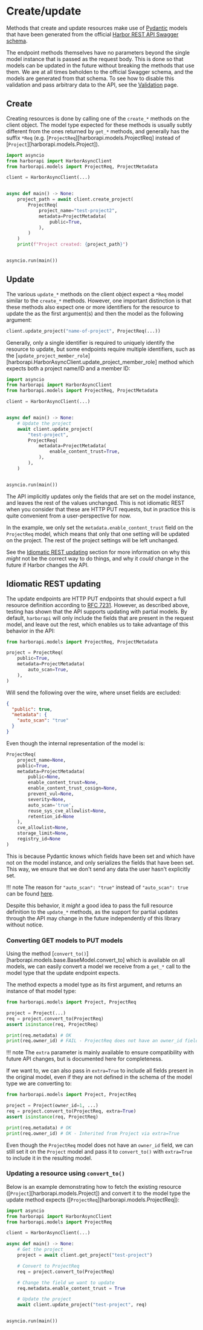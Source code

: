 # Create/update

Methods that create and update resources make use of [Pydantic](https://docs.pydantic.dev/) models that have been generated from the official [Harbor REST API Swagger schema](https://github.com/goharbor/harbor/blob/main/api/v2.0/swagger.yaml).

The endpoint methods themselves have no parameters beyond the single model instance that is passed as the request body. This is done so that models can be updated in the future without breaking the methods that use them. We are at all times beholden to the official Swagger schema, and the models are generated from that schema. To see how to disable this validation and pass arbitrary data to the API, see the [Validation](./validation.md/#validation) page.

## Create

Creating resources is done by calling one of the `create_*` methods on the client object. The model type expected for these methods is usually subtly different from the ones returned by `get_*` methods, and generally has the suffix `*Req` (e.g. [`ProjectReq`][harborapi.models.ProjectReq] instead of [`Project`][harborapi.models.Project]).

```python
import asyncio
from harborapi import HarborAsyncClient
from harborapi.models import ProjectReq, ProjectMetadata

client = HarborAsyncClient(...)


async def main() -> None:
    project_path = await client.create_project(
        ProjectReq(
            project_name="test-project2",
            metadata=ProjectMetadata(
                public=True,
            ),
        )
    )
    print(f"Project created: {project_path}")


asyncio.run(main())
```

## Update

The various `update_*` methods on the client object expect a `*Req` model similar to the `create_*` methods. However, one important distinction is that these methods also expect one or more identifiers for the resource to update the as the first argument(s) and then the model as the following argument:

```py
client.update_project("name-of-project", ProjectReq(...))
```

Generally, only a single identifier is required to uniquely identify the resource to update, but some endpoints require multiple identifiers, such as the [`update_project_member_role`][harborapi.HarborAsyncClient.update_project_member_role] method which expects both a project name/ID and a member ID:

```py
import asyncio
from harborapi import HarborAsyncClient
from harborapi.models import ProjectReq, ProjectMetadata

client = HarborAsyncClient(...)


async def main() -> None:
    # Update the project
    await client.update_project(
        "test-project",
        ProjectReq(
            metadata=ProjectMetadata(
                enable_content_trust=True,
            ),
        ),
    )


asyncio.run(main())
```

The API implicitly updates only the fields that are set on the model instance, and leaves the rest of the values unchanged. This is not idiomatic REST when you consider that these are HTTP PUT requests, but in practice this is quite convenient from a user-perspective for now.

In the example, we only set the `metadata.enable_content_trust` field on the `ProjectReq` model, which means that only that one setting will be updated on the project. The rest of the project settings will be left unchanged.

See the [Idiomatic REST updating](#idiomatic-rest-updating) section for more information on why this _might_ not be the correct way to do things, and why it _could_ change in the future if Harbor changes the API.

## Idiomatic REST updating

The update endpoints are HTTP PUT endpoints that should expect a full resource definition according to [RFC 7231](https://datatracker.ietf.org/doc/html/rfc7231#section-4.3.4). However, as described above, testing has shown that the API supports updating with partial models. By default, `harborapi` will only include the fields that are present in the request model, and leave out the rest, which enables us to take advantage of this behavior in the API:

```py
from harborapi.models import ProjectReq, ProjectMetadata

project = ProjectReq(
    public=True,
    metadata=ProjectMetadata(
        auto_scan=True,
    ),
)
```

Will send the following over the wire, where unset fields are excluded:

```json
{
  "public": true,
  "metadata": {
    "auto_scan": "true"
  }
}
```

Even though the internal representation of the model is:

```py
ProjectReq(
    project_name=None,
    public=True,
    metadata=ProjectMetadata(
        public=None,
        enable_content_trust=None,
        enable_content_trust_cosign=None,
        prevent_vul=None,
        severity=None,
        auto_scan='true',
        reuse_sys_cve_allowlist=None,
        retention_id=None
    ),
    cve_allowlist=None,
    storage_limit=None,
    registry_id=None
)
```

This is because Pydantic knows which fields have been set and which have not on the model instance, and only serializes the fields that have been set. This way, we ensure that we don't send any data the user hasn't explicitly set.

!!! note
    The reason for `"auto_scan": "true"` instead of `"auto_scan": true` can be found [here](../../models/#string-fields-with-true-and-false-values-in-api-spec).

Despite this behavior, it _might_ a good idea to pass the full resource definition to the `update_*` methods, as the support for partial updates through the API may change in the future independently of this library without notice.


### Converting GET models to PUT models

Using the method [`convert_to()`][harborapi.models.base.BaseModel.convert_to] which is available on all models, we can easily convert a model we receive from a `get_*` call to the model type that the update endpoint expects.

The method expects a model type as its first argument, and returns an instance of that model type:

```py
from harborapi.models import Project, ProjectReq

project = Project(...)
req = project.convert_to(ProjectReq)
assert isinstance(req, ProjectReq)

print(req.metadata) # OK
print(req.owner_id) # FAIL - ProjectReq does not have an owner_id field
```

!!! note
    The `extra` parameter is mainly available to ensure compatibility with future API changes, but is documented here for completeness.

If we want to, we can also pass in `extra=True` to include all fields present in the original model, even if they are not defined in the schema of the model type we are converting to:

```py hl_lines="4"
from harborapi.models import Project, ProjectReq

project = Project(owner_id=1, ...)
req = project.convert_to(ProjectReq, extra=True)
assert isinstance(req, ProjectReq)

print(req.metadata) # OK
print(req.owner_id) # OK - Inherited from Project via extra=True
```

Even though the `ProjectReq` model does not have an `owner_id` field, we can still set it on the `Project` model and pass it to `convert_to()` with `extra=True` to include it in the resulting model.

### Updating a resource using `convert_to()`

Below is an example demonstrating how to fetch the existing resource ([`Project`][harborapi.models.Project]) and convert it to the model type the update method expects ([`ProjectReq`][harborapi.models.ProjectReq]):

```py
import asyncio
from harborapi import HarborAsyncClient
from harborapi.models import ProjectReq

client = HarborAsyncClient(...)

async def main() -> None:
    # Get the project
    project = await client.get_project("test-project")

    # Convert to ProjectReq
    req = project.convert_to(ProjectReq)

    # Change the field we want to update
    req.metadata.enable_content_trust = True

    # Update the project
    await client.update_project("test-project", req)


asyncio.run(main())
```

[^1]: You can defend this behavior with certain interpretations of this quote from the RFC: *"When a PUT
   representation is inconsistent with the target resource, the origin
   server SHOULD either make them consistent, by transforming the
   representation or changing the resource configuration [...]"*. However, this implicit behavior is not documented anywhere by Harbor, so we have no way of knowing if it is intentional or not.
